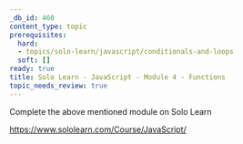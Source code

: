 ```yaml
---
_db_id: 460
content_type: topic
prerequisites:
  hard:
  - topics/solo-learn/javascript/conditionals-and-loops
  soft: []
ready: true
title: Solo Learn - JavaScript - Module 4 - Functions
topic_needs_review: true
---
```


Complete the above mentioned module on Solo Learn

https://www.sololearn.com/Course/JavaScript/